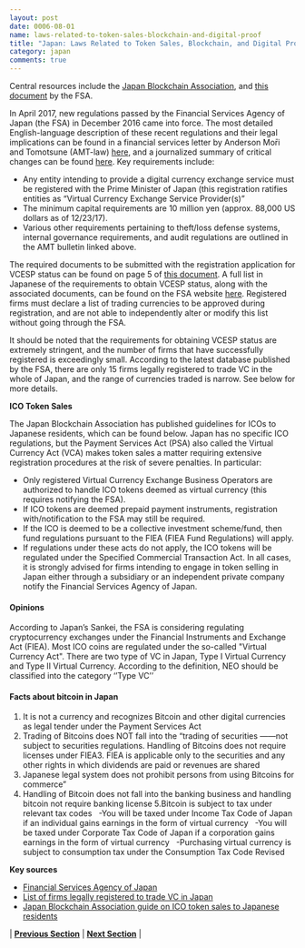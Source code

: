 ```yaml
---
layout: post
date: 0006-08-01
name: laws-related-to-token-sales-blockchain-and-digital-proof
title: "Japan: Laws Related to Token Sales, Blockchain, and Digital Proof"
category: japan
comments: true
---
```


Central resources include the [Japan Blockchain Association](jba-web.jp), and [this document](http://www.fsa.go.jp/policy/virtual_currency/07.pdf) by the FSA.

In April 2017, new regulations passed by the Financial Services Agency of Japan (the FSA) in December 2016 came into force. The most detailed English-language description of these recent regulations and their legal implications can be found in a financial services letter by Anderson Mо̄ri and Tomotsune (AMT-law) [here](https://www.amt-law.com/pdf/bulletins2_pdf/170207.pdf), and a journalized summary of critical changes can be found [here](https://news.bitcoin.com/japan-regulations-bitcoin-exchanges/). Key requirements include:

* Any entity intending to provide a digital currency exchange service must be registered with the Prime Minister of Japan (this registration ratifies entities as “Virtual Currency Exchange Service Provider(s)”
* The minimum capital requirements are 10 million yen (approx. 88,000 US dollars as of 12/23/17).
* Various other requirements pertaining to theft/loss defense systems, internal governance requirements, and audit regulations are outlined in the AMT bulletin linked above.

The required documents to be submitted with the registration application for VCESP status can be found on page 5 of [this document](http://www.so-law.jp/wp-content/uploads/2017/07/Japanese_VC_Act_and_Registration-Overview_170704.pdf). A full list in Japanese of the requirements to obtain VCESP status, along with the associated documents, can be found on the FSA website [here](http://www.fsa.go.jp/policy/virtual_currency/index_2.html). Registered firms must declare a list of trading currencies to be approved during registration, and are not able to independently alter or modify this list without going through the FSA.

It should be noted that the requirements for obtaining VCESP status are extremely stringent, and the number of firms that have successfully registered is exceedingly small. According to the latest database published by the FSA, there are only 15 firms legally registered to trade VC in the whole of Japan, and the range of currencies traded is narrow. See below for more details.

**ICO Token Sales**

The Japan Blockchain Association has published guidelines for ICOs to Japanese residents, which can be found below.
Japan has no specific ICO regulations, but the Payment Services Act (PSA) also called the Virtual Currency Act (VCA) makes token sales a matter requiring extensive registration procedures at the risk of severe penalties. In particular:

* Only registered Virtual Currency Exchange Business Operators are authorized to handle ICO tokens deemed as virtual currency (this requires notifying the FSA).
* If ICO tokens are deemed prepaid payment instruments, registration with/notification to the FSA may still be required.
* If the ICO is deemed to be a collective investment scheme/fund, then fund regulations pursuant to the FIEA (FIEA Fund Regulations) will apply. 
* If regulations under these acts do not apply, the ICO tokens will be regulated under the Specified Commercial Transaction Act. 
In all cases, it is strongly advised for firms intending to engage in token selling in Japan either through a subsidiary or an independent private company notify the Financial Services Agency of Japan.

#### Opinions
According to Japan’s Sankei,  the FSA is considering regulating cryptocurrency exchanges under the Financial Instruments and Exchange Act (FIEA). Most ICO coins are regulated under the so-called "Virtual Currency Act". There are two type of VC in Japan, Type I Virtual Currency and Type II Virtual Currency. According to the definition, NEO should be classified into the category ‘’Type VC’’

#### Facts about bitcoin in Japan
1.	It is not a currency and recognizes Bitcoin and other digital currencies as legal tender under the Payment Services Act
2.	Trading of Bitcoins does NOT fall into the “trading of securities ——not subject to securities regulations.
Handling of Bitcoins does not require licenses under FIEA3. FIEA is applicable only to the securities and any other rights in which dividends are paid or revenues are shared 
3. Japanese legal system does not prohibit persons from using Bitcoins for commerce” 
4. Handling of Bitcoin does not fall into the banking business and handling bitcoin not require banking license
5.Bitcoin is subject to tax under relevant tax codes  
-You will be taxed under Income Tax Code of Japan if an individual gains earnings in the form of virtual currency  
-You will be taxed under Corporate Tax Code of Japan if a corporation gains earnings in the form of virtual currency  
-Purchasing virtual currency is subject to consumption tax under the Consumption Tax Code Revised 

**Key sources**
- [Financial Services Agency of Japan](http://www.fsa.go.jp/en)
- [List of firms legally registered to trade VC in Japan](http://www.fsa.go.jp/menkyo/menkyoj/kasoutuka.pdf)
- [Japan Blockchain Association guide on ICO token sales to Japanese residents](http://jba-web.jp/archives/20171118_guidance-for-ico-token-sales-to-japanese-residents)


| **[Previous Section]( https://neo-project.github.io/global-blockchain-compliance-hub//japan/japan-governing-by-law.html)** | **[Next Section]( https://neo-project.github.io/global-blockchain-compliance-hub//japan/japan-securities-related-laws.html)** |
